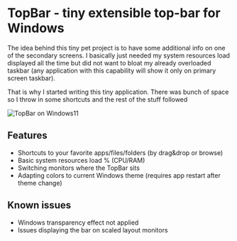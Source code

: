# TopBar - tiny extensible top-bar for Windows 

The idea behind this tiny pet project is to have some additional info on one of the secondary screens. I basically just needed my system resources load displayed all the time but did not want to bloat my already overloaded taskbar (any application with this capability will show it only on primary screen taskbar).

That is why I started writing this tiny application. There was bunch of space so I throw in some shortcuts and the rest of the stuff followed

![TopBar on Windows11](https://dejanstojanovic.net/media/396414/top-bar-win11.png)

## Features
- Shortcuts to your favorite apps/files/folders (by drag&drop or browse)
- Basic system resources load % (CPU/RAM)
- Switching monitors where the TopBar sits
- Adapting colors to current Windows theme (requires app restart after theme change)

## Known issues
- Windows transparency effect not applied
- Issues displaying the bar on scaled layout monitors
